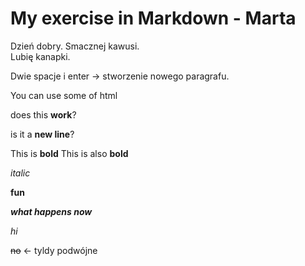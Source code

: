 <!-- Example of title -->
My exercise in Markdown - Marta
===
<!-- Here comes the table of content -->

<!-- Example of paragraph of text with line break -->
Dzień dobry. Smacznej kawusi.  
Lubię kanapki.

Dwie spacje i enter -> stworzenie nowego paragrafu.


<!-- Example of another paragraph -->

You can use some of html <p> does this __work__? </p> <p>is it a __new line__?


<!-- Example of bold -->
This is **bold**
This is also __bold__ 

<!-- Example of italic  -->
_italic_   

__fun__  

___what happens now___   

_hi_

~~no~~ <- tyldy podwójne

<!-- Example of headers -->

<!-- Example of external link -->

<!-- Example of link to another file -->

<!-- Example of an image -->

<!-- Example of an image with hover text -->

<!-- Example of equation or inline code -->

<!-- Example of a block of code -->

<!-- Example of code highlighting -->

<!-- Example of quote -->

<!-- Example of bullet list -->

<!-- Example of numbered list -->

<!-- Example of table -->

<!-- Paragraph after table -->